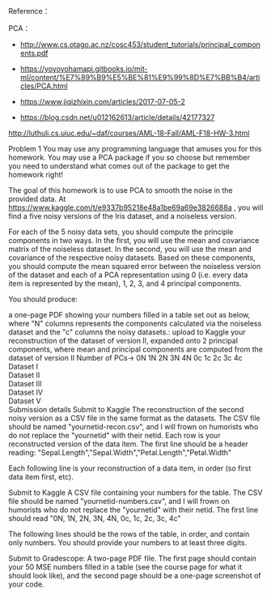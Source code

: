 Reference：

PCA：

- http://www.cs.otago.ac.nz/cosc453/student_tutorials/principal_components.pdf
- https://yoyoyohamapi.gitbooks.io/mit-ml/content/%E7%89%B9%E5%BE%81%E9%99%8D%E7%BB%B4/articles/PCA.html
- https://www.jiqizhixin.com/articles/2017-07-05-2

- https://blog.csdn.net/u012162613/article/details/42177327



http://luthuli.cs.uiuc.edu/~daf/courses/AML-18-Fall/AML-F18-HW-3.html

Problem 1
You may use any programming language that amuses you for this homework. You may use a PCA package if you so choose but remember you need to understand what comes out of the package to get the homework right!

The goal of this homework is to use PCA to smooth the noise in the provided data. At https://www.kaggle.com/t/e9337b95218e48a1be69a69e3826688a , you will find a five noisy versions of the Iris dataset, and a noiseless version.

For each of the 5 noisy data sets, you should compute the principle components in two ways. In the first, you will use the mean and covariance matrix of the noiseless dataset. In the second, you will use the mean and covariance of the respective noisy datasets. Based on these components, you should compute the mean squared error between the noiseless version of the dataset and each of a PCA representation using 0 (i.e. every data item is represented by the mean), 1, 2, 3, and 4 principal components.

You should produce:

a one-page PDF showing your numbers filled in a table set out as below, where "N" columns represents the components calculated via the noiseless dataset and the "c" columns the noisy datasets.:
upload to Kaggle your reconstruction of the dataset of version II, expanded onto 2 principal components, where mean and principal components are computed from the dataset of version II
Number of PCs->	0N	1N	2N	3N	4N	0c	1c	2c	3c	4c
Dataset I										
Dataset II										
Dataset III										
Dataset IV										
Dataset V										
Submission details
Submit to Kaggle The reconstruction of the second noisy version as a CSV file in the same format as the datasets. The CSV file should be named "yournetid-recon.csv", and I will frown on humorists who do not replace the "yournetid" with their netid. Each row is your reconstructed version of the data item. The first line should be a header reading:
"Sepal.Length","Sepal.Width","Petal.Length","Petal.Width"

Each following line is your reconstruction of a data item, in order (so first data item first, etc).

Submit to Kaggle A CSV file containing your numbers for the table. The CSV file should be named "yournetid-numbers.csv", and I will frown on humorists who do not replace the "yournetid" with their netid. The first line should read
"0N, 1N, 2N, 3N, 4N, 0c, 1c, 2c, 3c, 4c"

The following lines should be the rows of the table, in order, and contain only numbers. You should provide your numbers to at least three digits.

Submit to Gradescope: A two-page PDF file. The first page should contain your 50 MSE numbers filled in a table (see the course page for what it should look like), and the second page should be a one-page screenshot of your code.